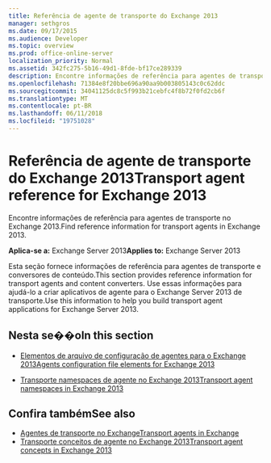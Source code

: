 ```yaml
---
title: Referência de agente de transporte do Exchange 2013
manager: sethgros
ms.date: 09/17/2015
ms.audience: Developer
ms.topic: overview
ms.prod: office-online-server
localization_priority: Normal
ms.assetid: 342fc275-5b16-49d1-8fde-bf17ce289339
description: Encontre informações de referência para agentes de transporte no Exchange 2013.
ms.openlocfilehash: 71384e8f20bbe696a90aa9b003805143c0c62ddc
ms.sourcegitcommit: 34041125dc8c5f993b21cebfc4f8b72f0fd2cb6f
ms.translationtype: MT
ms.contentlocale: pt-BR
ms.lasthandoff: 06/11/2018
ms.locfileid: "19751028"
---
```

# <a name="transport-agent-reference-for-exchange-2013"></a><span data-ttu-id="067eb-103">Referência de agente de transporte do Exchange 2013</span><span class="sxs-lookup"><span data-stu-id="067eb-103">Transport agent reference for Exchange 2013</span></span>

<span data-ttu-id="067eb-104">Encontre informações de referência para agentes de transporte no Exchange 2013.</span><span class="sxs-lookup"><span data-stu-id="067eb-104">Find reference information for transport agents in Exchange 2013.</span></span>
  
<span data-ttu-id="067eb-105">**Aplica-se a:** Exchange Server 2013</span><span class="sxs-lookup"><span data-stu-id="067eb-105">**Applies to:** Exchange Server 2013</span></span> 
  
<span data-ttu-id="067eb-106">Esta seção fornece informações de referência para agentes de transporte e conversores de conteúdo.</span><span class="sxs-lookup"><span data-stu-id="067eb-106">This section provides reference information for transport agents and content converters.</span></span> <span data-ttu-id="067eb-107">Use essas informações para ajudá-lo a criar aplicativos de agente para o Exchange Server 2013 de transporte.</span><span class="sxs-lookup"><span data-stu-id="067eb-107">Use this information to help you build transport agent applications for Exchange Server 2013.</span></span>
  
## <a name="in-this-section"></a><span data-ttu-id="067eb-108">Nesta se��o</span><span class="sxs-lookup"><span data-stu-id="067eb-108">In this section</span></span>

- [<span data-ttu-id="067eb-109">Elementos de arquivo de configuração de agentes para o Exchange 2013</span><span class="sxs-lookup"><span data-stu-id="067eb-109">Agents configuration file elements for Exchange 2013</span></span>](agents-configuration-file-elements-for-exchange-2013.md)
    
- [<span data-ttu-id="067eb-110">Transporte namespaces de agente no Exchange 2013</span><span class="sxs-lookup"><span data-stu-id="067eb-110">Transport agent namespaces in Exchange 2013</span></span>](transport-agent-namespaces-in-exchange-2013.md)
    
## <a name="see-also"></a><span data-ttu-id="067eb-111">Confira também</span><span class="sxs-lookup"><span data-stu-id="067eb-111">See also</span></span>

- [<span data-ttu-id="067eb-112">Agentes de transporte no Exchange</span><span class="sxs-lookup"><span data-stu-id="067eb-112">Transport agents in Exchange</span></span>](transport-agents-in-exchange-2013.md)
- [<span data-ttu-id="067eb-113">Transporte conceitos de agente no Exchange 2013</span><span class="sxs-lookup"><span data-stu-id="067eb-113">Transport agent concepts in Exchange 2013</span></span>](transport-agent-concepts-in-exchange-2013.md)

